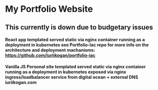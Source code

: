 # My Portfolio Website

## This currently is down due to budgetary issues

#### React app templated served static via nginx container running as a deployment in kubernetes see Portfolio-Iac repo for more info on the architecture and deployment machanisms: https://github.com/iuriikogan/portfolio-iac
#### Vanilla JS Personal site templated served static via nginx container running as a deployment in kubernetes exposed via nginx ingress/loadbalancer service from digital ocean + external DNS iuriikogan.com
